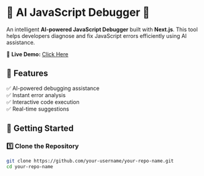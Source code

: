 # 🧠 AI JavaScript Debugger 🚀

An intelligent **AI-powered JavaScript Debugger** built with **Next.js**. This tool helps developers diagnose and fix JavaScript errors efficiently using AI assistance.

🔗 **Live Demo:** <a href="https://ai-code-debugger-q4osj4ipi-shvargans-projects.vercel.app/" target="_blank" rel="noopener noreferrer">Click Here</a>

## 🌟 Features

✅ AI-powered debugging assistance  
✅ Instant error analysis  
✅ Interactive code execution  
✅ Real-time suggestions

## 🚀 Getting Started

### 1️⃣ Clone the Repository

```bash
git clone https://github.com/your-username/your-repo-name.git
cd your-repo-name

```
